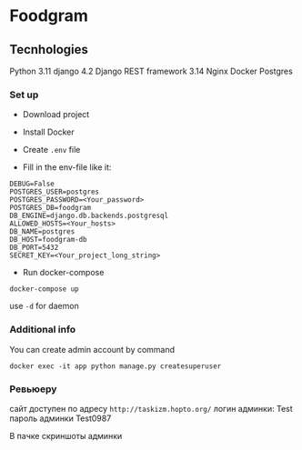 # Foodgram


## Tecnhologies
Python 3.11
django 4.2
Django REST framework 3.14
Nginx
Docker
Postgres

### Set up

- Download project

- Install Docker

- Create ```.env``` file

- Fill in the env-file like it:

```text
DEBUG=False
POSTGRES_USER=postgres
POSTGRES_PASSWORD=<Your_password>
POSTGRES_DB=foodgram
DB_ENGINE=django.db.backends.postgresql
ALLOWED_HOSTS=<Your_hosts>
DB_NAME=postgres
DB_HOST=foodgram-db
DB_PORT=5432
SECRET_KEY=<Your_project_long_string>
```

- Run docker-compose
```text
docker-compose up
```
use ```-d``` for daemon

### Additional info
You can create admin account by command

```text
docker exec -it app python manage.py createsuperuser
```

### Ревьюеру 
сайт доступен по адресу ```http://taskizm.hopto.org/```
логин админки: Test
пароль админки Test0987

В пачке скриншоты админки